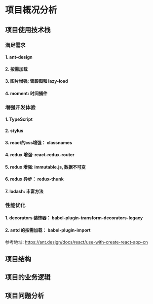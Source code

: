 # 项目概况分析

## 项目使用技术栈

### 满足需求

#### 1. ant-design

#### 2. 按需加载

#### 3. 图片增强: 雪碧图和 lazy-load

#### 4. moment: 时间插件

### 增强开发体验

#### 1. TypeScript

#### 2. stylus

#### 3. react的css增强： classnames

#### 4. redux 增强: react-redux-router

#### 5. redux 增强: immutable.js, 数据不可变

#### 6. redux 异步： redux-thunk

#### 7. lodash: 丰富方法

### 性能优化

#### 1. decorators 装饰器： babel-plugin-transform-decorators-legacy

#### 2. antd 的按需加载： babel-plugin-import

参考地址: https://ant.design/docs/react/use-with-create-react-app-cn

## 项目结构

## 项目的业务逻辑

## 项目问题分析
